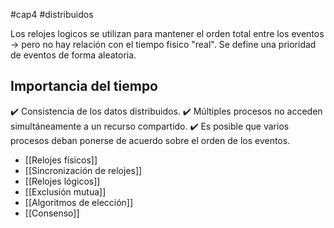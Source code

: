 #cap4 #distribuidos 

Los relojes logicos se utilizan para mantener el orden total entre los eventos -> pero no hay relación con el tiempo fisico "real".
Se define una prioridad de eventos de forma aleatoria.

## Importancia del tiempo

✔️ Consistencia de los datos distribuidos.
✔️ Múltiples procesos no acceden simultáneamente a un recurso compartido.
✔️ Es posible que varios procesos deban ponerse de acuerdo sobre el orden de los eventos.

- [[Relojes físicos]]
- [[Sincronización de relojes]]
- [[Relojes lógicos]]
- [[Exclusión mutua]]
- [[Algoritmos de elección]]
- [[Consenso]]